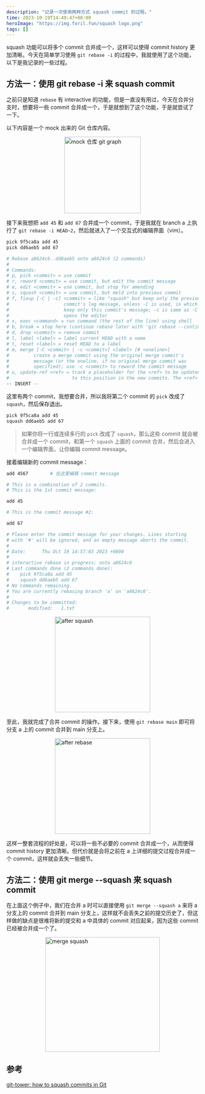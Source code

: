 ```yaml
---
description: "记录一次使用两种方式 squash commit 的过程。"
time: 2023-10-19T14:49:47+08:00
heroImage: "https://img.foril.fun/squash logo.png"
tags: []
---
```


squash 功能可以将多个 commit 合并成一个，这样可以使得 commit history 更加清晰。今天在简单学习使用 `git rebase -i` 的过程中，我就使用了这个功能，以下是我记录的一些过程。

## 方法一：使用 git rebase -i 来 squash commit

之前只是知道 `rebase` 有 interactive 的功能，但是一直没有用过，今天在合并分支时，想要将一些 commit 合并成一个，于是就想到了这个功能，于是就尝试了一下。

以下内容是一个 mock 出来的 Git 仓库内容。

<img alt="mock 仓库 git graph" src="https://img.foril.fun/mock 仓库 git graph.png" width=200px style="display: block; margin:10px auto"/>

接下来我想把 `add 45` 和 `add 67` 合并成一个 commit，于是我就在 branch a 上执行了 `git rebase -i HEAD~2`，然后就进入了一个交互式的编辑界面（vim）。

```sh
pick 9f5ca8a add 45
pick dd6aeb5 add 67

# Rebase a8624c6..dd6aeb5 onto a8624c6 (2 commands)
#
# Commands:
# p, pick <commit> = use commit
# r, reword <commit> = use commit, but edit the commit message
# e, edit <commit> = use commit, but stop for amending
# s, squash <commit> = use commit, but meld into previous commit
# f, fixup [-C | -c] <commit> = like "squash" but keep only the previous
#                    commit's log message, unless -C is used, in which case
#                    keep only this commit's message; -c is same as -C but
#                    opens the editor
# x, exec <command> = run command (the rest of the line) using shell
# b, break = stop here (continue rebase later with 'git rebase --continue')
# d, drop <commit> = remove commit
# l, label <label> = label current HEAD with a name
# t, reset <label> = reset HEAD to a label
# m, merge [-C <commit> | -c <commit>] <label> [# <oneline>]
#         create a merge commit using the original merge commit's
#         message (or the oneline, if no original merge commit was
#         specified); use -c <commit> to reword the commit message
# u, update-ref <ref> = track a placeholder for the <ref> to be updated
#                       to this position in the new commits. The <ref> is
-- INSERT --
```

这里有两个 commit，我想要合并，所以我将第二个 commit 的 `pick` 改成了 `squash`，然后保存退出。

```sh
pick 9f5ca8a add 45
squash dd6aeb5 add 67
```

> 如果你将一行或连续多行的 `pick` 改成了 `squash`，那么这些 commit 就会被合并成一个 commit，和第一个 `squash` 上面的 commit 合并，然后会进入一个编辑界面，让你编辑 commit message。

接着编辑新的 commit message：

```sh
add 4567        # 在这里编辑 commit message

# This is a combination of 2 commits.
# This is the 1st commit message:

add 45

# This is the commit message #2:

add 67

# Please enter the commit message for your changes. Lines starting
# with '#' will be ignored, and an empty message aborts the commit.
#
# Date:      Thu Oct 19 14:57:03 2023 +0800
# 
# interactive rebase in progress; onto a8624c6
# Last commands done (2 commands done):
#    pick 9f5ca8a add 45
#    squash dd6aeb5 add 67
# No commands remaining.
# You are currently rebasing branch 'a' on 'a8624c6'.
#
# Changes to be committed:
#       modified:   1.txt
```

<img alt="after squash" src="https://img.foril.fun/after squash.png" width=250px style="display: block; margin:10px auto"/>

至此，我就完成了合并 commit 的操作。接下来，使用 `git rebase main` 即可将分支 a 上的 commit 合并到 main 分支上。

<img alt="after rebase" src="https://img.foril.fun/after rebase.png" width=250px style="display: block; margin:10px auto"/>

这样一整套流程的好处是，可以将一些不必要的 commit 合并成一个，从而使得 commit history 更加清晰。但代价就是会将之前在 a 上详细的提交过程合并成一个 commit，这样就会丢失一些细节。

## 方法二：使用 git merge --squash 来 squash commit

在上面这个例子中，我们在合并 a 时可以直接使用 `git merge --squash a` 来将 a 分支上的 commit 合并到 main 分支上，这样就不会丢失之前的提交历史了，但这样做的缺点是很难将新的提交和 a 中具体的 commit 对应起来，因为这些 commit 已经被合并成一个了。

<img alt="merge squash" src="https://img.foril.fun/merge squash.png" width=300px style="display: block; margin:10px auto"/>

## 参考

[git-tower: how to squash commits in Git](https://www.git-tower.com/learn/git/faq/git-squash)